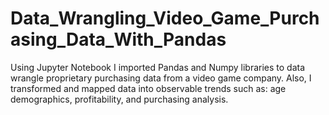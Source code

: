# Data_Wrangling_Video_Game_Purchasing_Data_With_Pandas

Using Jupyter Notebook I imported Pandas and Numpy libraries to data wrangle proprietary purchasing data from a video game company. Also, I transformed and mapped data into observable trends such as: age demographics, profitability, and purchasing analysis.  
